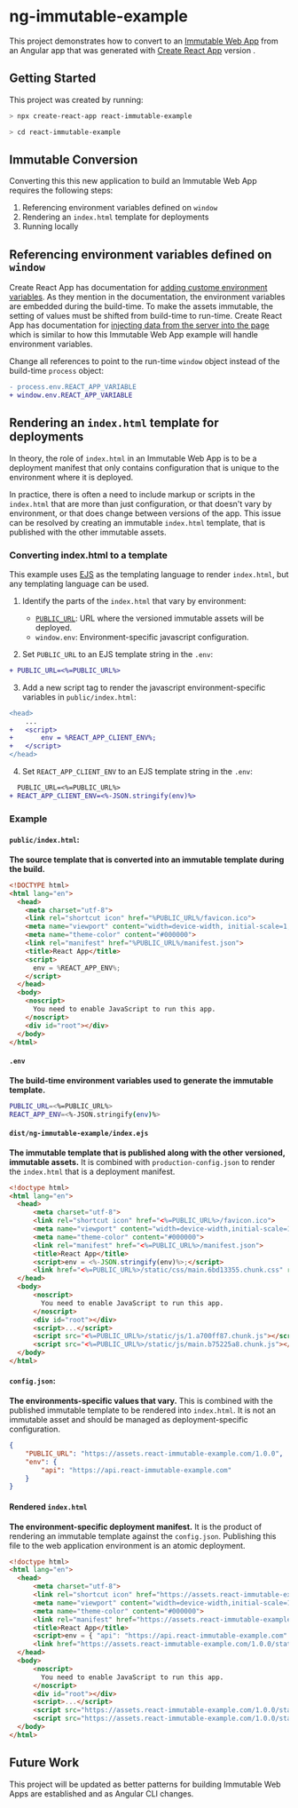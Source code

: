 # ng-immutable-example

This project demonstrates how to convert to an [Immutable Web App](https://immutablwebapps.org) from an Angular app that was generated with [Create React App](https://github.com/facebook/create-react-app) version .

## Getting Started

This project was created by running:

```bash
> npx create-react-app react-immutable-example

> cd react-immutable-example
```

## Immutable Conversion

Converting this this new application to build an Immutable Web App requires the following steps:

1. Referencing environment variables defined on `window`
2. Rendering an `index.html` template for deployments
3. Running locally

## Referencing environment variables defined on `window`

Create React App has documentation for [adding custome environment variables](https://facebook.github.io/create-react-app/docs/adding-custom-environment-variables). As they mention in the documentation, the environment variables are embedded during the build-time. To make the assets immutable, the setting of values must be shifted from build-time to run-time. Create React App has documentation for [injecting data from the server into the page](https://facebook.github.io/create-react-app/docs/title-and-meta-tags#injecting-data-from-the-server-into-the-page) which is similar to how this Immutable Web App example will handle environment variables.

Change all references to point to the run-time `window` object instead of the build-time `process` object:

```diff
- process.env.REACT_APP_VARIABLE
+ window.env.REACT_APP_VARIABLE
```

## Rendering an `index.html` template for deployments

In theory, the role of `index.html` in an Immutable Web App is to be a deployment manifest that only contains configuration that is unique to the environment where it is deployed.

In practice, there is often a need to include markup or scripts in the `index.html` that are more than just configuration, or that doesn't vary by environment, or that does change between versions of the app. This issue can be resolved by creating an immutable `index.html` template, that is published with the other immutable assets.

### Converting index.html to a template

This example uses [EJS](https://ejs.co/) as the templating language to render `index.html`, but any templating language can be used.

1) Identify the parts of the `index.html` that vary by environment:

    - [`PUBLIC_URL`](https://facebook.github.io/create-react-app/docs/using-the-public-folder#adding-assets-outside-of-the-module-system): URL where the versioned immutable assets will be deployed.
    - `window.env`: Environment-specific javascript configuration.

2) Set `PUBLIC_URL` to an EJS template string in the `.env`:

```diff
+ PUBLIC_URL=<%=PUBLIC_URL%>
```

3) Add a new script tag to render the javascript environment-specific variables in `public/index.html`:

```diff
<head>
    ...
+   <script>
+       env = %REACT_APP_CLIENT_ENV%;
+   </script>
</head>
```

4) Set `REACT_APP_CLIENT_ENV` to an EJS template string in the `.env`:

```diff
  PUBLIC_URL=<%=PUBLIC_URL%>
+ REACT_APP_CLIENT_ENV=<%-JSON.stringify(env)%>
```

### Example

#### `public/index.html`:

__The source template that is converted into an immutable template during the build.__

```html
<!DOCTYPE html>
<html lang="en">
  <head>
    <meta charset="utf-8">
    <link rel="shortcut icon" href="%PUBLIC_URL%/favicon.ico">
    <meta name="viewport" content="width=device-width, initial-scale=1, shrink-to-fit=no">
    <meta name="theme-color" content="#000000">
    <link rel="manifest" href="%PUBLIC_URL%/manifest.json">
    <title>React App</title>
    <script>
      env = %REACT_APP_ENV%;
    </script>
  </head>
  <body>
    <noscript>
      You need to enable JavaScript to run this app.
    </noscript>
    <div id="root"></div>
  </body>
</html>
```

#### `.env`

__The build-time environment variables used to generate the immutable template.__

```sh
PUBLIC_URL=<%=PUBLIC_URL%>
REACT_APP_ENV=<%-JSON.stringify(env)%>
```

#### `dist/ng-immutable-example/index.ejs`

__The immutable template that is published along with the other versioned, immutable assets.__ It is combined with `production-config.json` to render the `index.html` that is a deployment manifest.

```html
<!doctype html>
<html lang="en">
  <head>
      <meta charset="utf-8">
      <link rel="shortcut icon" href="<%=PUBLIC_URL%>/favicon.ico">
      <meta name="viewport" content="width=device-width,initial-scale=1,shrink-to-fit=no">
      <meta name="theme-color" content="#000000">
      <link rel="manifest" href="<%=PUBLIC_URL%>/manifest.json">
      <title>React App</title>
      <script>env = <%-JSON.stringify(env)%>;</script>
      <link href="<%=PUBLIC_URL%>/static/css/main.6bd13355.chunk.css" rel="stylesheet">
  </head>
  <body>
      <noscript>
        You need to enable JavaScript to run this app.
      </noscript>
      <div id="root"></div>
      <script>...</script>
      <script src="<%=PUBLIC_URL%>/static/js/1.a700ff87.chunk.js"></script>
      <script src="<%=PUBLIC_URL%>/static/js/main.b75225a8.chunk.js"></script>
  </body>
</html>
```

#### `config.json`:

__The environments-specific values that vary.__ This is combined with the published immutable template to be rendered into `index.html`. It is not an immutable asset and should be managed as deployment-specific configuration.

```json
{
    "PUBLIC_URL": "https://assets.react-immutable-example.com/1.0.0",
    "env": {
        "api": "https://api.react-immutable-example.com"
    }
}
```

#### Rendered `index.html`

__The environment-specific deployment manifest.__ It is the product of rendering an immutable template against the `config.json`. Publishing this file to the web application environment is an atomic deployment.

```html
<!doctype html>
<html lang="en">
  <head>
      <meta charset="utf-8">
      <link rel="shortcut icon" href="https://assets.react-immutable-example.com/1.0.0/favicon.ico">
      <meta name="viewport" content="width=device-width,initial-scale=1,shrink-to-fit=no">
      <meta name="theme-color" content="#000000">
      <link rel="manifest" href="https://assets.react-immutable-example.com/1.0.0/manifest.json">
      <title>React App</title>
      <script>env = { "api": "https://api.react-immutable-example.com" };</script>
      <link href="https://assets.react-immutable-example.com/1.0.0/static/css/main.6bd13355.chunk.css" rel="stylesheet">
  </head>
  <body>
      <noscript>
        You need to enable JavaScript to run this app.
      </noscript>
      <div id="root"></div>
      <script>...</script>
      <script src="https://assets.react-immutable-example.com/1.0.0/static/js/1.a700ff87.chunk.js"></script>
      <script src="https://assets.react-immutable-example.com/1.0.0/static/js/main.b75225a8.chunk.js"></script>
  </body>
</html>
```

## Future Work

This project will be updated as better patterns for building Immutable Web Apps are established and as Angular CLI changes.